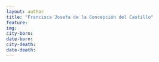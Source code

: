 ```yaml
---
layout: author
title: "Francisca Josefa de la Concepción del Castillo"
feature: 
img:
city-born: 
date-born: 
city-death: 
date-death:
---
```

